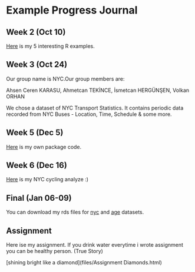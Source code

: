 # Example Progress Journal

## Week 2 (Oct 10)

[Here](files/pj-karasua.html) is my 5 interesting R examples. 

## Week 3 (Oct 24)

Our group name is NYC.Our group members are:

Ahsen Ceren KARASU, Ahmetcan TEKİNCE, İsmetcan HERGÜNŞEN, Volkan ORHAN

We chose a dataset of NYC Transport Statistics. It contains periodic data recorded from NYC Buses - Location, Time, Schedule & some more.

## Week 5 (Dec 5)

[Here](files/ack.R.html) is my own package code.

## Week 6 (Dec 16)

[Here](files/NYCycle.html) is my NYC cycling analyze :)

## Final (Jan 06-09)

You can download my rds files for [nyc](files/nyc.rds) and [age](files/age.rds) datasets.

## Assignment

Here ise my assignment. If you drink water everytime i wrote assignment you can be healthy person. (True Story)

[shining bright like a diamond](files/Assignment Diamonds.html)
